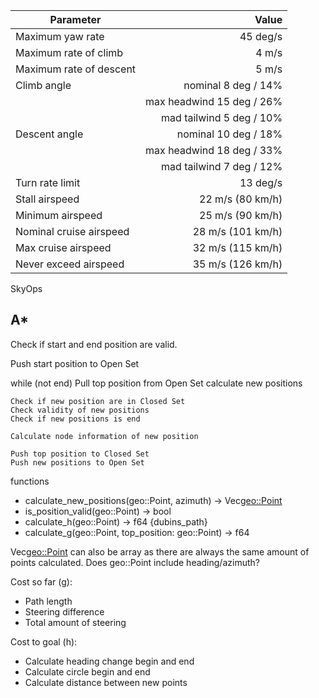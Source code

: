 | Parameter | Value |
|-----------------|----------:|
| Maximum yaw rate | 45 deg/s |
| Maximum rate of climb | 4 m/s |
| Maximum rate of descent | 5 m/s |
| Climb angle | nominal 8 deg / 14% |
| | max headwind 15 deg / 26% |
| | mad tailwind 5 deg / 10% |
| Descent angle | nominal 10 deg / 18% |
| | max headwind 18 deg / 33% |
| | mad tailwind 7 deg / 12% |
| Turn rate limit | 13 deg/s |
| Stall airspeed | 22 m/s (80 km/h) |
| Minimum airspeed | 25 m/s (90 km/h) |
| Nominal cruise airspeed | 28 m/s (101 km/h) |
| Max cruise airspeed | 32 m/s (115 km/h) |
| Never exceed airspeed | 35 m/s (126 km/h) |

SkyOps

## A*

Check if start and end position are valid.

Push start position to Open Set

while (not end)
    Pull top position from Open Set
    calculate new positions

    Check if new position are in Closed Set
    Check validity of new positions
    Check if new positions is end 

    Calculate node information of new position

    Push top position to Closed Set
    Push new positions to Open Set


functions
- calculate_new_positions(geo::Point, azimuth) -> Vec<geo::Point>
- is_position_valid(geo::Point) -> bool
- calculate_h(geo::Point) -> f64 {dubins_path}
- calculate_g(geo::Point, top_position: geo::Point) -> f64

Vec<geo::Point> can also be array as there are always the same amount of points calculated.
Does geo::Point include heading/azimuth?

Cost so far (g):
- Path length
- Steering difference
- Total amount of steering

Cost to goal (h):
- Calculate heading change begin and end
- Calculate circle begin and end
- Calculate distance between new points